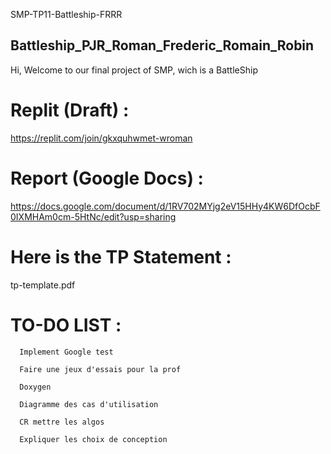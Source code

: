 SMP-TP11-Battleship-FRRR
## Battleship_PJR_Roman_Frederic_Romain_Robin
Hi, Welcome to our final project of SMP, wich is a BattleShip

# Replit (Draft) :
https://replit.com/join/gkxquhwmet-wroman

# Report (Google Docs) :
https://docs.google.com/document/d/1RV702MYjg2eV15HHy4KW6DfOcbF0IXMHAm0cm-5HtNc/edit?usp=sharing

# Here is the TP Statement :
tp-template.pdf

# TO-DO LIST :

```
  Implement Google test

  Faire une jeux d'essais pour la prof

  Doxygen

  Diagramme des cas d'utilisation

  CR mettre les algos 
  
  Expliquer les choix de conception

```

